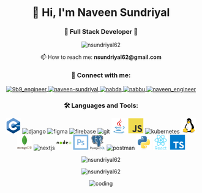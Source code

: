 <h1 align="center">👋 Hi, I'm Naveen Sundriyal</h1>
<h3 align="center">🚀 Full Stack Developer 🚀</h3>

<p align="center">
  <img src="https://komarev.com/ghpvc/?username=nsundriyal62&label=Profile%20views&color=0e75b6&style=flat" alt="nsundriyal62" />
</p>

<p align="center">
  📫 How to reach me: <strong>nsundriyal62@gmail.com</strong>
</p>

<h3 align="center">🔗 Connect with me:</h3>
<p align="center">
<a href="https://twitter.com/9b9_engineer" target="_blank">
<img align="center" src="https://raw.githubusercontent.com/rahuldkjain/github-profile-readme-generator/master/src/images/icons/Social/twitter.svg" alt="9b9_engineer" height="30" width="40" />
</a>
<a href="https://www.linkedin.com/in/naveen-sundriyal-44a5231b8/" target="_blank">
<img align="center" src="https://raw.githubusercontent.com/rahuldkjain/github-profile-readme-generator/master/src/images/icons/Social/linked-in-alt.svg" alt="naveen-sundriyal" height="30" width="40" />
</a>
<a href="https://www.codechef.com/users/nabda" target="_blank">
<img align="center" src="https://static.uacdn.net/thumbnail/external-app-icons/ce4fd2180646452aa0b03c3ffa3ef8e2.png" alt="nabda" height="30" width="40" />
</a>
<a href="https://codeforces.com/profile/nabbu" target="_blank">
<img align="center" src="https://raw.githubusercontent.com/rahuldkjain/github-profile-readme-generator/master/src/images/icons/Social/codeforces.svg" alt="nabbu" height="30" width="40" />
</a>
<a href="https://www.leetcode.com/naveen_engineer" target="_blank">
<img align="center" src="https://raw.githubusercontent.com/rahuldkjain/github-profile-readme-generator/master/src/images/icons/Social/leet-code.svg" alt="naveen_engineer" height="30" width="40" />
</a>
</p>

<h3 align="center">🛠️ Languages and Tools:</h3>
<p align="center">
<img src="https://raw.githubusercontent.com/devicons/devicon/master/icons/cplusplus/cplusplus-original.svg" alt="cplusplus" width="40" height="40"/>
<img src="https://cdn.worldvectorlogo.com/logos/django.svg" alt="django" width="40" height="40"/>
<img src="https://www.vectorlogo.zone/logos/figma/figma-icon.svg" alt="figma" width="40" height="40"/>
<img src="https://www.vectorlogo.zone/logos/firebase/firebase-icon.svg" alt="firebase" width="40" height="40"/>
<img src="https://www.vectorlogo.zone/logos/git-scm/git-scm-icon.svg" alt="git" width="40" height="40"/>
<img src="https://raw.githubusercontent.com/devicons/devicon/master/icons/java/java-original.svg" alt="java" width="40" height="40"/>
<img src="https://raw.githubusercontent.com/devicons/devicon/master/icons/javascript/javascript-original.svg" alt="javascript" width="40" height="40"/>
<img src="https://www.vectorlogo.zone/logos/kubernetes/kubernetes-icon.svg" alt="kubernetes" width="40" height="40"/>
<img src="https://raw.githubusercontent.com/devicons/devicon/master/icons/linux/linux-original.svg" alt="linux" width="40" height="40"/>
<img src="https://raw.githubusercontent.com/devicons/devicon/master/icons/mongodb/mongodb-original-wordmark.svg" alt="mongodb" width="40" height="40"/>
<img src="https://cdn.worldvectorlogo.com/logos/nextjs-2.svg" alt="nextjs" width="40" height="40"/>
<img src="https://raw.githubusercontent.com/devicons/devicon/master/icons/nodejs/nodejs-original-wordmark.svg" alt="nodejs" width="40" height="40"/>
<img src="https://raw.githubusercontent.com/devicons/devicon/master/icons/photoshop/photoshop-line.svg" alt="photoshop" width="40" height="40"/>
<img src="https://raw.githubusercontent.com/devicons/devicon/master/icons/postgresql/postgresql-original-wordmark.svg" alt="postgresql" width="40" height="40"/>
<img src="https://www.vectorlogo.zone/logos/getpostman/getpostman-icon.svg" alt="postman" width="40" height="40"/>
<img src="https://raw.githubusercontent.com/devicons/devicon/master/icons/python/python-original.svg" alt="python" width="40" height="40"/>
<img src="https://raw.githubusercontent.com/devicons/devicon/master/icons/react/react-original-wordmark.svg" alt="react" width="40" height="40"/>
<img src="https://raw.githubusercontent.com/devicons/devicon/master/icons/typescript/typescript-original.svg" alt="typescript" width="40" height="40"/>
</p>

<p align="center">
  <img src="https://github-readme-stats.vercel.app/api?username=nsundriyal62&show_icons=true&locale=en" alt="nsundriyal62" />
</p>

<p align="center">
  <img src="https://github-readme-streak-stats.herokuapp.com/?user=nsundriyal62&" alt="nsundriyal62" />
</p>

<p align="center">
  <img src="https://media.giphy.com/media/FoVzfcqCDSb7zCynOp/giphy.gif" alt="coding" width="720" height="480" />
</p>
